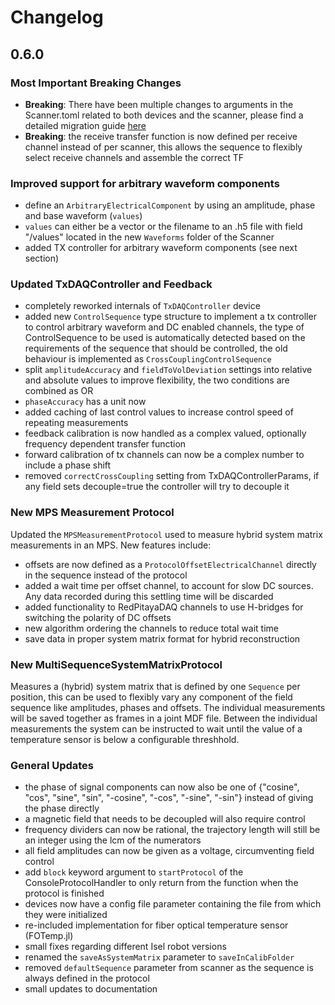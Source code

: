 # Changelog

## 0.6.0

### Most Important Breaking Changes
- **Breaking**: There have been multiple changes to arguments in the Scanner.toml related to both devices and the scanner, please find a detailed migration guide [here](https://magneticparticleimaging.github.io/MPIMeasurements.jl/dev/config/upgrade.html#v0.5-to-v0.6)
- **Breaking**: the receive transfer function is now defined per receive channel instead of per scanner, this allows the sequence to flexibly select receive channels and assemble the correct TF

### Improved support for arbitrary waveform components
- define an `ArbitraryElectricalComponent` by using an amplitude, phase and base waveform (`values`)
- `values` can either be a vector or the filename to an .h5 file with field "/values" located in the new `Waveforms` folder of the Scanner
- added TX controller for arbitrary waveform components (see next section)

### Updated TxDAQController and Feedback
- completely reworked internals of `TxDAQController` device
- added new `ControlSequence` type structure to implement a tx controller to control arbitrary waveform and DC enabled channels, the type of ControlSequence to be used is automatically detected based on the requirements of the sequence that should be controlled, the old behaviour is implemented as `CrossCouplingControlSequence`
- split `amplitudeAccuracy` and `fieldToVolDeviation` settings into relative and absolute values to improve flexibility, the two conditions are combined as OR
- `phaseAccuracy` has a unit now
- added caching of last control values to increase control speed of repeating measurements
- feedback calibration is now handled as a complex valued, optionally frequency dependent transfer function
- forward calibration of tx channels can now be a complex number to include a phase shift
- removed `correctCrossCoupling` setting from TxDAQControllerParams, if any field sets decouple=true the controller will try to decouple it


### New MPS Measurement Protocol
Updated the `MPSMeasurementProtocol` used to measure hybrid system matrix measurements in an MPS.
New features include:
- offsets are now defined as a `ProtocolOffsetElectricalChannel` directly in the sequence instead of the protocol
- added a wait time per offset channel, to account for slow DC sources. Any data recorded during this settling time will be discarded
- added functionality to RedPitayaDAQ channels to use H-bridges for switching the polarity of DC offsets
- new algorithm ordering the channels to reduce total wait time
- save data in proper system matrix format for hybrid reconstruction

### New MultiSequenceSystemMatrixProtocol
Measures a (hybrid) system matrix that is defined by one `Sequence` per position, this can be used to flexibly vary any component of the field sequence like amplitudes, phases and offsets. The individual measurements will be saved together as frames in a joint MDF file. Between the individual measurements the system can be instructed to wait until the value of a temperature sensor is below a configurable threshhold.

### General Updates
- the phase of signal components can now also be one of {"cosine", "cos", "sine", "sin", "-cosine", "-cos", "-sine", "-sin"} instead of giving the phase directly
- a magnetic field that needs to be decoupled will also require control
- frequency dividers can now be rational, the trajectory length will still be an integer using the lcm of the numerators
- all field amplitudes can now be given as a voltage, circumventing field control
- add `block` keyword argument to `startProtocol` of the ConsoleProtocolHandler to only return from the function when the protocol is finished
- devices now have a config file parameter containing the file from which they were initialized
- re-included implementation for fiber optical temperature sensor (FOTemp.jl)
- small fixes regarding different Isel robot versions
- renamed the `saveAsSystemMatrix` parameter to `saveInCalibFolder`
- removed `defaultSequence` parameter from scanner as the sequence is always defined in the protocol
- small updates to documentation
